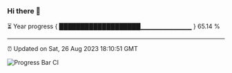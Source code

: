 ### Hi there 👋

⏳ Year progress { ███████████████████▁▁▁▁▁▁▁▁▁▁▁ } 65.14 %

---

⏰ Updated on Sat, 26 Aug 2023 18:10:51 GMT

![Progress Bar CI](https://github.com/liununu/liununu/workflows/Progress%20Bar%20CI/badge.svg)
